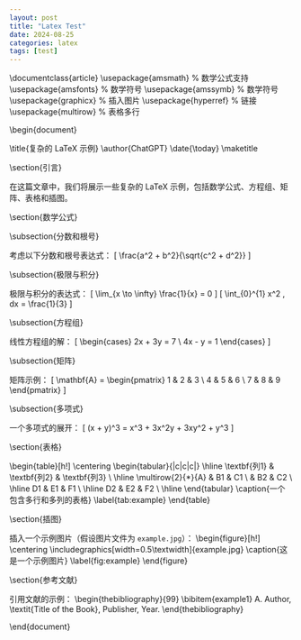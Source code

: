 ```yaml
---
layout: post
title: "Latex Test"
date: 2024-08-25
categories: latex
tags: [test]
---
```

\documentclass{article}
\usepackage{amsmath} % 数学公式支持
\usepackage{amsfonts} % 数学符号
\usepackage{amssymb} % 数学符号
\usepackage{graphicx} % 插入图片
\usepackage{hyperref} % 链接
\usepackage{multirow} % 表格多行

\begin{document}

\title{复杂的 LaTeX 示例}
\author{ChatGPT}
\date{\today}
\maketitle

\section{引言}

在这篇文章中，我们将展示一些复杂的 LaTeX 示例，包括数学公式、方程组、矩阵、表格和插图。

\section{数学公式}

\subsection{分数和根号}

考虑以下分数和根号表达式：
\[
\frac{a^2 + b^2}{\sqrt{c^2 + d^2}}
\]

\subsection{极限与积分}

极限与积分的表达式：
\[
\lim_{x \to \infty} \frac{1}{x} = 0
\]
\[
\int_{0}^{1} x^2 \, dx = \frac{1}{3}
\]

\subsection{方程组}

线性方程组的解：
\[
\begin{cases}
2x + 3y = 7 \\
4x - y = 1
\end{cases}
\]

\subsection{矩阵}

矩阵示例：
\[
\mathbf{A} = \begin{pmatrix}
1 & 2 & 3 \\
4 & 5 & 6 \\
7 & 8 & 9
\end{pmatrix}
\]

\subsection{多项式}

一个多项式的展开：
\[
(x + y)^3 = x^3 + 3x^2y + 3xy^2 + y^3
\]

\section{表格}

\begin{table}[h!]
\centering
\begin{tabular}{|c|c|c|}
\hline
\textbf{列1} & \textbf{列2} & \textbf{列3} \\
\hline
\multirow{2}{*}{A} & B1 & C1 \\
                   & B2 & C2 \\
\hline
D1 & E1 & F1 \\
\hline
D2 & E2 & F2 \\
\hline
\end{tabular}
\caption{一个包含多行和多列的表格}
\label{tab:example}
\end{table}

\section{插图}

插入一个示例图片（假设图片文件为 `example.jpg`）：
\begin{figure}[h!]
\centering
\includegraphics[width=0.5\textwidth]{example.jpg}
\caption{这是一个示例图片}
\label{fig:example}
\end{figure}

\section{参考文献}

引用文献的示例：
\begin{thebibliography}{99}
\bibitem{example1} A. Author, \textit{Title of the Book}, Publisher, Year.
\end{thebibliography}

\end{document}
